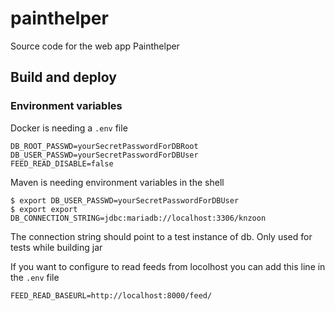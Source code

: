# painthelper
Source code for the web app Painthelper

## Build and deploy

### Environment variables

Docker is needing a `.env` file

```
DB_ROOT_PASSWD=yourSecretPasswordForDBRoot
DB_USER_PASSWD=yourSecretPasswordForDBUser
FEED_READ_DISABLE=false
```

Maven is needing environment variables in the shell

```
$ export DB_USER_PASSWD=yourSecretPasswordForDBUser
$ export export DB_CONNECTION_STRING=jdbc:mariadb://localhost:3306/knzoon
```
The connection string should point to a test instance of db.
Only used for tests while building jar

If you want to configure to read feeds from locolhost you can add this line in the `.env` file

```
FEED_READ_BASEURL=http://localhost:8000/feed/
```
